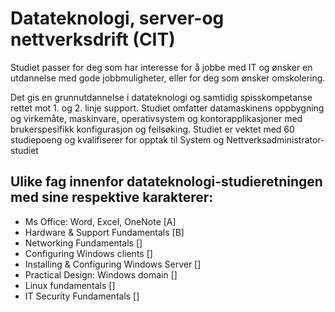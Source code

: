 # Datateknologi, server-og nettverksdrift (CIT)
Studiet passer for deg som har interesse for å jobbe med IT og ønsker en utdannelse med gode jobbmuligheter, eller for deg som ønsker omskolering.
 
Det gis en grunnutdannelse i datateknologi og samtidig spisskompetanse rettet mot 1. og 2. linje support. Studiet omfatter datamaskinens oppbygning og virkemåte, maskinvare, operativsystem og kontorapplikasjoner med brukerspesifikk konfigurasjon og feilsøking. Studiet er vektet med 60 studiepoeng og kvalifiserer for opptak til System og Nettverksadministrator-studiet

## Ulike fag innenfor datateknologi-studieretningen med sine respektive karakterer:
* Ms Office: Word, Excel, OneNote [A]
* Hardware & Support Fundamentals [B]
* Networking Fundamentals []
* Configuring Windows clients []
* Installing & Configuring Windows Server []
* Practical Design: Windows domain []
* Linux fundamentals []
* IT Security Fundamentals []